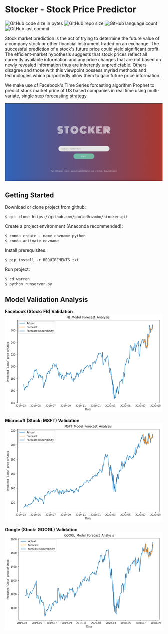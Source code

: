 # Stocker - Stock Price Predictor

![GitHub code size in bytes](https://img.shields.io/github/languages/code-size/paulodhiambo/stocker)
![GitHub repo size](https://img.shields.io/github/repo-size/paulodhiambo/stocker)
![GitHub language count](https://img.shields.io/github/languages/count/paulodhiambo/stocker)
![GitHub last commit](https://img.shields.io/github/last-commit/paulodhiambo/stocker)

Stock market prediction is the act of trying to determine the future value of a company stock or other financial instrument traded on an exchange. The successful prediction of a stock's future price could yield significant profit. The efficient-market hypothesis suggests that stock prices reflect all currently available information and any price changes that are not based on newly revealed information thus are inherently unpredictable. Others disagree and those with this viewpoint possess myriad methods and technologies which purportedly allow them to gain future price information.

We make use of Facebook's Time Series forcasting algorithm Prophet to predict stock market price of US based companies in real time using multi-variate, single step forecasting strategy.

![Header](index.png)

## Getting Started

Download or clone project from github:
```
$ git clone https://github.com/paulodhiambo/stocker.git
```

Create a project environment (Anaconda recommended):
```
$ conda create --name envname python
$ conda activate envname
```

Install prerequisites:
```
$ pip install -r REQUIREMENTS.txt
```

Run project:
```
$ cd warren
$ python runserver.py
```

## Model Validation Analysis

**Facebook (Stock: FB) Validation**
![FB_validation](fb_forecast_30_day_validation.png)

**Microsoft (Stock: MSFT) Validation**
![MSFT_validation](msft_forecast_30day_validation.png)

**Google (Stock: GOOGL) Validation**
![GOOGLE_validation](googl_forecast_30day_validation.png)
